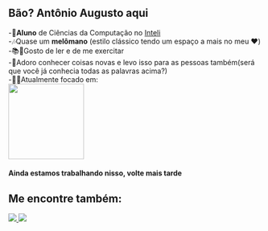 ## Bão? Antônio Augusto aqui


-👤**Aluno** de Ciências da Computação no [Inteli](https://www.inteli.edu.br/)          
-🎶Quase um **melômano** (estilo clássico tendo um espaço a mais no meu ❤️)       
-📚🏀Gosto de ler e de me exercitar                  
-🔎Adoro conhecer coisas novas e levo isso para as pessoas também(será que você já conhecia todas as palavras acima?)                            
-👨‍💻Atualmente focado em:             
<img width="150" src="https://media.istockphoto.com/id/1310718624/pt/foto/smiley.jpg?s=1024x1024&w=is&k=20&c=AmvkqrX-dVAU4ijnOxSOzttXPskmCMyyU7pFggtenwY=">  
 #### Ainda estamos trabalhando nisso, volte mais tarde

 ## Me encontre também:
 <a href="https://www.instagram.com/antonioatra">
<img src="https://img.shields.io/badge/-Instagram-%23E4405F?style=for-the-badge&logo=instagram&logoColor=white">
</a>
<a href="mailto:aatra8@gmail.com">

 <img src="https://img.shields.io/badge/Gmail-333333?style=for-the-badge&logo=gmail&logoColor=red">
</a>

